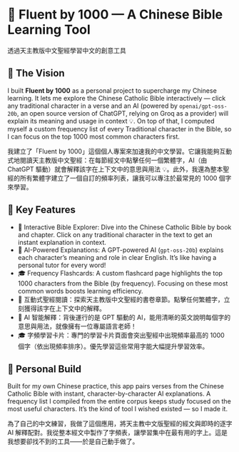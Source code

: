 # 🚀 Fluent by 1000 — A Chinese Bible Learning Tool

透過天主教版中文聖經學習中文的創意工具

## 🎯 The Vision

I built **Fluent by 1000** as a personal project to supercharge my Chinese learning. It lets me explore the Chinese Catholic Bible interactively — click any traditional character in a verse and an AI (powered by `openai/gpt-oss-20b`, an open source version of ChatGPT, relying on Groq as a provider) will explain its meaning and usage in context 💡. On top of that, I computed myself a custom frequency list of every Traditional character in the Bible, so I can focus on the top 1000 most common characters first.

我建立了「Fluent by 1000」這個個人專案來加速我的中文學習。它讓我能夠互動式地閱讀天主教版中文聖經：在每節經文中點擊任何一個繁體字，AI（由 ChatGPT 驅動）就會解釋該字在上下文中的意思與用法 💡。此外，我還為整本聖經的所有繁體字建立了一個自訂的頻率列表，讓我可以專注於最常見的 1000 個字來學習。

## 🌟 Key Features

- 📖 Interactive Bible Explorer: Dive into the Chinese Catholic Bible by book and chapter. Click on any traditional character in the text to get an instant explanation in context.
- 🤖 AI-Powered Explanations: A GPT-powered AI (`gpt-oss-20b`) explains each character’s meaning and role in clear English. It’s like having a personal tutor for every word!
- 🎓 Frequency Flashcards: A custom flashcard page highlights the top 1000 characters from the Bible (by frequency). Focusing on these most common words boosts learning efficiency.
- 📖 互動式聖經閱讀：探索天主教版中文聖經的書卷章節。點擊任何繁體字，立刻獲得該字在上下文中的解釋。
- 🤖 AI 智能解釋：背後運行的是 GPT 驅動的 AI，能用清晰的英文說明每個字的意思與用法，就像擁有一位專屬語言老師！
- 🎓 字頻學習卡片：專門的學習卡片頁面會突出聖經中出現頻率最高的 1000 個字（依出現頻率排序）。優先學習這些常用字能大幅提升學習效率。

## 🔨 Personal Build

Built for my own Chinese practice, this app pairs verses from the Chinese Catholic Bible with instant, character-by-character AI explanations. A frequency list I compiled from the entire corpus keeps study focused on the most useful characters. It’s the kind of tool I wished existed — so I made it.

為了自己的中文練習，我做了這個應用，將天主教中文版聖經的經文與即時的逐字 AI 解釋配對。我從整本經文中製作了字頻表，讓學習集中在最有用的字上。這是我想要卻找不到的工具——於是自己動手做了。
